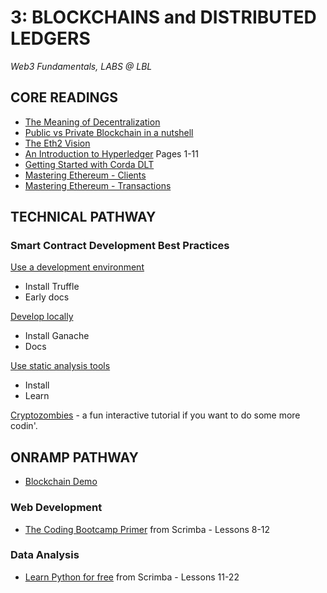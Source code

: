 # 3: BLOCKCHAINS and DISTRIBUTED LEDGERS

_Web3 Fundamentals, LABS @ LBL_

## CORE READINGS

- [The Meaning of Decentralization](https://medium.com/@VitalikButerin/the-meaning-of-decentralization-a0c92b76a274)
- [Public vs Private Blockchain in a nutshell](https://medium.com/coinmonks/public-vs-private-blockchain-in-a-nutshell-c9fe284fa39f)
- [The Eth2 Vision](https://ethereum.org/en/eth2/vision/)
- [An Introduction to Hyperledger](https://www.hyperledger.org/wp-content/uploads/2018/08/HL_Whitepaper_IntroductiontoHyperledger.pdf) Pages 1-11
- [Getting Started with Corda DLT](https://blog.accubits.com/corda-dlt-a-simple-introduction/)
- [Mastering Ethereum - Clients](https://github.com/ethereumbook/ethereumbook/blob/develop/03clients.asciidoc)
- [Mastering Ethereum - Transactions](https://github.com/ethereumbook/ethereumbook/blob/develop/06transactions.asciidoc)

## TECHNICAL PATHWAY

### Smart Contract Development Best Practices

[Use a development environment](https://yos.io/2019/11/10/smart-contract-development-best-practices/#use-a-development-environment)
- Install Truffle
- Early docs

[Develop locally](https://yos.io/2019/11/10/smart-contract-development-best-practices/#develop-locally)
- Install Ganache
- Docs

[Use static analysis tools](https://yos.io/2019/11/10/smart-contract-development-best-practices/#use-static-analysis-tools)
- Install
- Learn

[Cryptozombies](https://cryptozombies.io/) - a fun interactive tutorial if you want to do some more codin'.

## ONRAMP PATHWAY

- [Blockchain Demo](https://andersbrownworth.com/blockchain/)

### Web Development

- [The Coding Bootcamp Primer](https://scrimba.com/learn/bootcampprimer) from Scrimba -  Lessons 8-12

### Data Analysis

- [Learn Python for free](https://scrimba.com/learn/python) from Scrimba - Lessons 11-22
